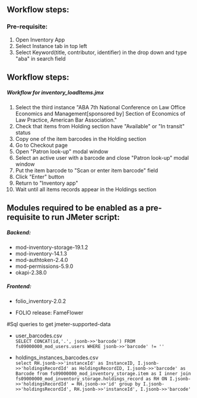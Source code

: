 ## Workflow steps:
### Pre-requisite:
1. Open Inventory App
2. Select Instance tab in top left
3. Select Keyword(title, contributor, identifier) in the drop down and type "aba" in search field


## Workflow steps:
##### Workflow for inventory_loadItems.jmx
1. Select the third instance "ABA 7th National Conference on Law Office Economics 
and Management[sponsored by] Section of Economics of Law Practice, American Bar Association."
2. Check that items from Holding section have "Available" or "In transit" status 
3. Copy one of the item barcodes in the Holding section
4. Go to Checkout page
5. Open "Patron look-up" modal window
6. Select an active user with a barcode and close "Patron look-up" modal window
7. Put the item barcode to "Scan or enter item barcode" field
8. Click "Enter" button 
9. Return to "Inventory app"
10. Wait until all items records appear in the Holdings section


## Modules required to be enabled as a pre-requisite to run JMeter script:
##### Backend:
- mod-inventory-storage-19.1.2
- mod-inventory-14.1.3
- mod-authtoken-2.4.0
- mod-permissions-5.9.0
- okapi-2.38.0
##### Frontend:
- folio_inventory-2.0.2

- FOLIO release: FameFlower

#Sql queries to get jmeter-supported-data
- user_barcodes.csv <br/>
`SELECT CONCAT(id,'.', jsonb->>'barcode') FROM fs09000000_mod_users.users WHERE jsonb->>'barcode' != ''`

- holdings_instances_barcodes.csv <br/>
`select RH.jsonb->>'instanceId' as InstanceID, I.jsonb->>'holdingsRecordId' as HoldingsRecordID, I.jsonb->>'barcode' as Barcode from fs09000000_mod_inventory_storage.item as I inner join fs09000000_mod_inventory_storage.holdings_record as RH ON I.jsonb->>'holdingsRecordId' = RH.jsonb->>'id' group by I.jsonb->>'holdingsRecordId', RH.jsonb->>'instanceId', I.jsonb->>'barcode'`